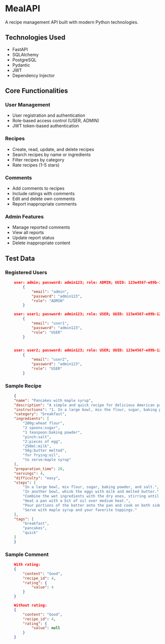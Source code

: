 # MealAPI

A recipe management API built with modern Python technologies.

## Technologies Used

- FastAPI 
- SQLAlchemy
- PostgreSQL
- Pydantic 
- JWT 
- Dependency Injector 

## Core Functionalities

### User Management
- User registration and authentication
- Role-based access control (USER, ADMIN)
- JWT token-based authentication

### Recipes
- Create, read, update, and delete recipes
- Search recipes by name or ingredients
- Filter recipes by category
- Rate recipes (1-5 stars)

### Comments
- Add comments to recipes
- Include ratings with comments
- Edit and delete own comments
- Report inappropriate comments

### Admin Features
- Manage reported comments
- View all reports
- Update report status
- Delete inappropriate content

## Test Data

### Registered Users
```json
    user: admin; password: admin123; role: ADMIN; UUID: 123e4567-e89b-12d3-a456-426614174000
        {
            "email": "admin",
            "password": "admin123",
            "role": "ADMIN"
        }

    user: user1; password: admin123; role: USER; UUID: 123e4567-e89b-12d3-a456-426614174001
        {
            "email": "user1",
            "password": "admin123",
            "role": "USER"
        }
        

    user: user2; password: admin123; role: USER; UUID: 123e4567-e89b-12d3-a456-426614174002
        {
            "email": "user2",
            "password": "admin123",
            "role": "USER"
        }

```

### Sample Recipe
```json
    {
    "name": "Pancakes with maple syrup",
    "description": "A simple and quick recipe for delicious American pancakes with maple syrup.",
    "instructions": "1. In a large bowl, mix the flour, sugar, baking powder and salt. 2. In a second bowl, whisk the eggs with the milk and melted butter. 3. Combine the wet ingredients with the dry ingredients, stirring until you have a smooth batter. 4. Heat a skillet with a little oil over medium heat. 5. Pour portions of the batter into the pan and fry on both sides until golden.6. Serve with maple syrup and your favorite toppings.",
    "category": "breakfast",
    "ingredients": [
        "200g:wheat flour",
        "2 spoons:sugar",
        "1 teaspoon:baking powder",
        "pinch:salt",
        "2:pieces of egg",
        "250ml:milk",
        "50g:butter melted",
        "for frying:oil",
        "to serve:maple syrup"
    ],
    "preparation_time": 20,
    "servings": 4,
    "difficulty": "easy",
    "steps": [
        "In a large bowl, mix flour, sugar, baking powder, and salt.",
        "In another bowl, whisk the eggs with milk and melted butter.",
        "Combine the wet ingredients with the dry ones, stirring until a smooth batter forms.",
        "Heat a pan with a bit of oil over medium heat.",
        "Pour portions of the batter onto the pan and cook on both sides until golden.",
        "Serve with maple syrup and your favorite toppings."
    ],
    "tags": [
        "breakfast",
        "pancakes",
        "quick"
    ]
    }
```

### Sample Comment
```json
    With rating:
    {
        "content": "Good",
        "recipe_id": 4,
        "rating": {
            "value": 4
        }
    }

    Without rating:
    {
        "content": "Good",
        "recipe_id": 4,
        "rating": {
            "value": null
        }
    }
```
